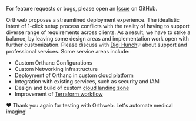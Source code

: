 For feature requests or bugs, please open an [Issue](https://github.com/digihunch/orthweb/issues) on GitHub.

Orthweb proposes a streamlined deployment experience. The idealistic intent of 1-click setup process conflicts with the reality of having to support diverse range of requirements across clients. As a result, we have to strke a balance, by leaving some design areas and implementation work open with further customization. Please discuss with [Digi Hunch](https://www.digihunch.com/)💡 about support and professional services. Some service areas include:

* Custom Orthanc Configurations
* Custom Networking infrastructure
* Deployment of Orthanc in custom [cloud platform](https://www.digihunch.com/cloud-platform/)
* Integration with existing services, such as security and IAM
* Design and build of custom [cloud landing zone](https://www.digihunch.com/2023/09/orchestrate-landing-zone-with-landing-zone-accelerator-on-aws/)
* Improvement of [Terraform workflow](https://medium.com/itnext/pains-in-terraform-collaboration-249a56b4534e)

❤️ Thank you again for testing with Orthweb. Let's automate medical imaging!